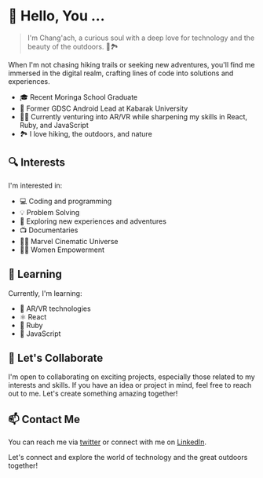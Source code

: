 # 👋 Hello, You ...

> I'm Chang'ach, a curious soul with a deep love for technology and the beauty of the outdoors. 🚀🏞️

 When I'm not chasing hiking trails or seeking new adventures, you'll find me immersed in the digital realm, crafting lines of code into solutions and experiences.

- 🎓 Recent Moringa School Graduate
- 📱 Former GDSC Android Lead at Kabarak University
- 👨‍💻 Currently venturing into AR/VR while sharpening my skills in React, Ruby, and JavaScript
- 🏞️ I love hiking, the outdoors, and nature

## 🔍 Interests

I'm interested in:

- 💻 Coding and programming
- 💡 Problem Solving
- 🌿 Exploring new experiences and adventures
- 📺 Documentaries
- 🦸‍♂️ Marvel Cinematic Universe
- 👩‍🔬 Women Empowerment

## 🌱 Learning

Currently, I'm learning:

- 🔮 AR/VR technologies
- ⚛️ React
- 💎 Ruby
- 🚀 JavaScript

## 💬 Let's Collaborate

I'm open to collaborating on exciting projects, especially those related to my interests and skills. If you have an idea or project in mind, feel free to reach out to me. Let's create something amazing together!

## 📫 Contact Me

You can reach me via [twitter](https://twitter.com/AchSharon) or connect with me on [LinkedIn](https://www.linkedin.com/in/sharon-chang-ach-368118213/).

Let's connect and explore the world of technology and the great outdoors together!

<!---
changach-3000/changach-3000 is a ✨ special ✨ repository because its `README.md` (this file) appears on your GitHub profile.
You can click the Preview link to take a look at your changes.
--->
